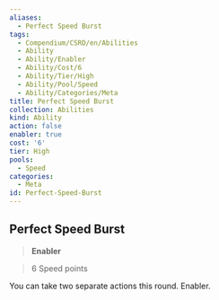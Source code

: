 ```yaml
---
aliases:
  - Perfect Speed Burst
tags:
  - Compendium/CSRD/en/Abilities
  - Ability
  - Ability/Enabler
  - Ability/Cost/6
  - Ability/Tier/High
  - Ability/Pool/Speed
  - Ability/Categories/Meta
title: Perfect Speed Burst
collection: Abilities
kind: Ability
action: false
enabler: true
cost: '6'
tier: High
pools:
  - Speed
categories:
  - Meta
id: Perfect-Speed-Burst
---
```

## Perfect Speed Burst    
>**Enabler**    
>6 Speed points  
    
You can take two separate actions this round. Enabler.
